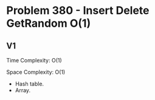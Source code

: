 # Problem 380 - Insert Delete GetRandom O(1)

## V1

Time Complexity: O(1)

Space Complexity: O(1)

- Hash table.
- Array.
